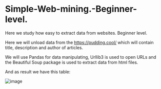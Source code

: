 # Simple-Web-mining.-Beginner-level.
Here we study how easy to extract data from websites. Beginner level.

Here we will unload data from the https://pudding.cool/ which will contain title, description and author of articles.

We will use Pandas for data manipulating, Urllib3 is used to open URLs and the Beautiful Soup package is used to extract data from html files.

And as result we have this table:

![image](https://user-images.githubusercontent.com/28656085/109817387-8e2a0d00-7c3a-11eb-9de1-bfa6f43321cd.png)
